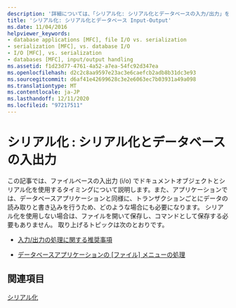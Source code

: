 ```yaml
---
description: '詳細については、「シリアル化: シリアル化とデータベースの入力/出力」を参照してください。'
title: 'シリアル化: シリアル化とデータベース Input-Output'
ms.date: 11/04/2016
helpviewer_keywords:
- database applications [MFC], file I/O vs. serialization
- serialization [MFC], vs. database I/O
- I/O [MFC], vs. serialization
- databases [MFC], input/output handling
ms.assetid: f1d23d77-4761-4a52-a7ea-54fc92d347ea
ms.openlocfilehash: d2c2c8aa9597e23ac3e6caefcb2adb8b31dc3e93
ms.sourcegitcommit: d6af41e42699628c3e2e6063ec7b03931a49a098
ms.translationtype: MT
ms.contentlocale: ja-JP
ms.lasthandoff: 12/11/2020
ms.locfileid: "97217511"
---
```

# <a name="serialization-serialization-vs-database-inputoutput"></a>シリアル化 : シリアル化とデータベースの入出力

この記事では、ファイルベースの入出力 (i/o) でドキュメントオブジェクトとシリアル化を使用するタイミングについて説明します。また、アプリケーションでは、データベースアプリケーションと同様に、トランザクションごとにデータの読み取りと書き込みを行うため、どのような場合にも必要になります。 シリアル化を使用しない場合は、ファイルを開いて保存し、コマンドとして保存する必要もありません。 取り上げるトピックは次のとおりです。

- [入力/出力の処理に関する推奨事項](../mfc/recommendations-for-handling-input-output.md)

- [データベースアプリケーションの [ファイル] メニューの処理](../mfc/file-menu-in-an-mfc-database-application.md)

## <a name="see-also"></a>関連項目

[シリアル化](../mfc/serialization-in-mfc.md)

